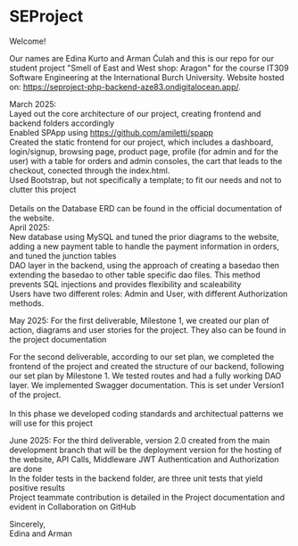 # SEProject
Welcome!

Our names are Edina Kurto and Arman Ćulah and this is our repo for our student project "Smell of East and West shop: Aragon" for the course IT309 Software Engineering at the International Burch University. Website hosted on: https://seproject-php-backend-aze83.ondigitalocean.app/. <br>

March 2025: <br>
Layed out the core architecture of our project, creating frontend and backend folders accordingly <br>
Enabled SPApp using https://github.com/amiletti/spapp <br>
Created the static frontend for our project, which includes a dashboard, login/signup, browsing page, product page, profile (for admin and for the user) with a table for orders and admin consoles, the cart that leads to the checkout, conected through the index.html. <br>
Used Bootstrap, but not specifically a template; to fit our needs and not to clutter this project <br>
<br>
Details on the Database ERD can be found in the official documentation of the website. <br>
April 2025: <br>
New database using MySQL and tuned the prior diagrams to the website, adding a new payment table to handle the payment information in orders, and tuned the junction tables<br>
DAO layer in the backend, using the approach of creating a basedao then extending the basedao to other table specific dao files. This method prevents SQL injections and provides flexibility and scaleability <br>
Users have two different roles: Admin and User, with different Authorization methods. <br>

May 2025:
For the first deliverable, Milestone 1, we created our plan of action, diagrams and user stories for the project. They also can be found in the project documentation <br>

 For the second deliverable, according to our set plan, we completed the frontend of the project and created the structure of our backend, following our set plan by Milestone 1. We tested routes and had a fully working DAO layer. We implemented Swagger documentation. This is set under Version1 of the project.<br>
<br> In this phase we developed coding standards and architectual patterns we will use for this project <br>

June 2025:
For the third deliverable, version 2.0 created from the main development branch that will be the deployment version for the hosting of the website, API Calls, Middleware JWT Authentication and Authorization are done<br>
In the folder tests in the backend folder, are three unit tests that yield positive results <br>
Project teammate contribution is detailed in the Project documentation and evident in Collaboration on GitHub <br>


Sincerely, <br>
Edina and Arman